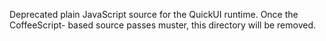 Deprecated plain JavaScript source for the QuickUI runtime. Once the CoffeeScript-
based source passes muster, this directory will be removed.